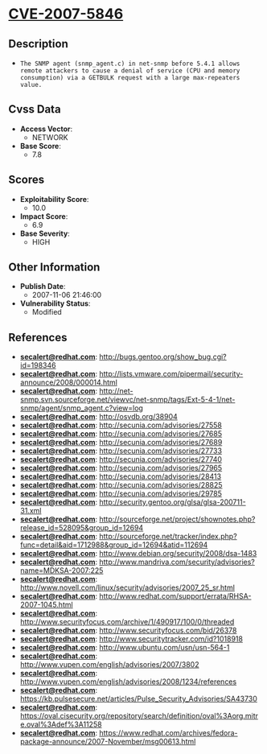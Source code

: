 
# [CVE-2007-5846](https://cve.mitre.org/cgi-bin/cvename.cgi?name=CVE-2007-5846)

## Description

- `The SNMP agent (snmp_agent.c) in net-snmp before 5.4.1 allows remote attackers to cause a denial of service (CPU and memory consumption) via a GETBULK request with a large max-repeaters value.`

## Cvss Data

- **Access Vector**:
  - NETWORK
- **Base Score**:
  - 7.8

## Scores

- **Exploitability Score**:
  - 10.0
- **Impact Score**:
  - 6.9
- **Base Severity**:
  - HIGH

## Other Information

- **Publish Date**:
  - 2007-11-06 21:46:00
- **Vulnerability Status**:
  - Modified

## References

- **secalert@redhat.com**: http://bugs.gentoo.org/show_bug.cgi?id=198346
- **secalert@redhat.com**: http://lists.vmware.com/pipermail/security-announce/2008/000014.html
- **secalert@redhat.com**: http://net-snmp.svn.sourceforge.net/viewvc/net-snmp/tags/Ext-5-4-1/net-snmp/agent/snmp_agent.c?view=log
- **secalert@redhat.com**: http://osvdb.org/38904
- **secalert@redhat.com**: http://secunia.com/advisories/27558
- **secalert@redhat.com**: http://secunia.com/advisories/27685
- **secalert@redhat.com**: http://secunia.com/advisories/27689
- **secalert@redhat.com**: http://secunia.com/advisories/27733
- **secalert@redhat.com**: http://secunia.com/advisories/27740
- **secalert@redhat.com**: http://secunia.com/advisories/27965
- **secalert@redhat.com**: http://secunia.com/advisories/28413
- **secalert@redhat.com**: http://secunia.com/advisories/28825
- **secalert@redhat.com**: http://secunia.com/advisories/29785
- **secalert@redhat.com**: http://security.gentoo.org/glsa/glsa-200711-31.xml
- **secalert@redhat.com**: http://sourceforge.net/project/shownotes.php?release_id=528095&group_id=12694
- **secalert@redhat.com**: http://sourceforge.net/tracker/index.php?func=detail&aid=1712988&group_id=12694&atid=112694
- **secalert@redhat.com**: http://www.debian.org/security/2008/dsa-1483
- **secalert@redhat.com**: http://www.mandriva.com/security/advisories?name=MDKSA-2007:225
- **secalert@redhat.com**: http://www.novell.com/linux/security/advisories/2007_25_sr.html
- **secalert@redhat.com**: http://www.redhat.com/support/errata/RHSA-2007-1045.html
- **secalert@redhat.com**: http://www.securityfocus.com/archive/1/490917/100/0/threaded
- **secalert@redhat.com**: http://www.securityfocus.com/bid/26378
- **secalert@redhat.com**: http://www.securitytracker.com/id?1018918
- **secalert@redhat.com**: http://www.ubuntu.com/usn/usn-564-1
- **secalert@redhat.com**: http://www.vupen.com/english/advisories/2007/3802
- **secalert@redhat.com**: http://www.vupen.com/english/advisories/2008/1234/references
- **secalert@redhat.com**: https://kb.pulsesecure.net/articles/Pulse_Security_Advisories/SA43730
- **secalert@redhat.com**: https://oval.cisecurity.org/repository/search/definition/oval%3Aorg.mitre.oval%3Adef%3A11258
- **secalert@redhat.com**: https://www.redhat.com/archives/fedora-package-announce/2007-November/msg00613.html
